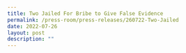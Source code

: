 ```yaml
---
title: Two Jailed For Bribe to Give False Evidence
permalink: /press-room/press-releases/260722-Two-Jailed
date: 2022-07-26
layout: post
description: ""
---
```


